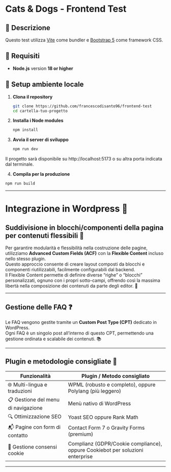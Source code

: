 # Cats & Dogs - Frontend Test

## 📌 Descrizione

Questo test utilizza [Vite](https://vitejs.dev/) come bundler e [Bootstrap 5](https://getbootstrap.com/) come framework CSS.

## 🔧 Requisiti

- **Node.js** version **18 or higher**

## 🚀 Setup ambiente locale

1. **Clona il repository**

   ```bash
   git clone https://github.com/francescodisanto96/frontend-test
   cd cartella-tuo-progetto

   ```

2. **Installa i Node modules**

   ```bash
   npm install

   ```

3. **Avvia il server di sviluppo**

   ```bash
   npm run dev
   ```

Il progetto sarà disponibile su http://localhost:5173 o su altra porta indicata dal terminale.

4. **Compila per la produzione**

```bash
npm run build

```

---

# Integrazione in Wordpress 🚀

## Suddivisione in blocchi/componenti della pagina per contenuti flessibili 🧩

Per garantire modularità e flessibilità nella costruzione delle pagine, utilizziamo **Advanced Custom Fields (ACF)** con la **Flexible Content** incluso nello stesso plugin.  
Questo approccio consente di creare layout composti da blocchi e componenti riutilizzabili, facilmente configurabili dal backend.  
Il Flexible Content permette di definire diverse “righe” o “blocchi” personalizzati, ognuno con i propri sotto-campi, offrendo così la massima libertà nella composizione dei contenuti da parte degli editor. 🎨

---

## Gestione delle FAQ ❓

Le FAQ vengono gestite tramite un **Custom Post Type (CPT)** dedicato in WordPress.  
Ogni FAQ è un singolo post all’interno di questo CPT, permettendo una gestione ordinata e scalabile dei contenuti. 📚

---

## Plugin e metodologie consigliate 🧰

| Funzionalità                        | Plugin / Metodo consigliato                                                   |
| ----------------------------------- | ----------------------------------------------------------------------------- |
| 🌐 Multi-lingua e traduzioni        | WPML (robusto e completo), oppure Polylang (più leggero)                      |
| 📋 Gestione del menu di navigazione | Menù nativo di WordPress                                                      |
| 🔍 Ottimizzazione SEO               | Yoast SEO oppure Rank Math                                                    |
| 📬 Pagine con form di contatto      | Contact Form 7 o Gravity Forms (premium)                                      |
| 🍪 Gestione consensi cookie         | Complianz (GDPR/Cookie compliance), oppure Cookiebot per soluzioni enterprise |

---
